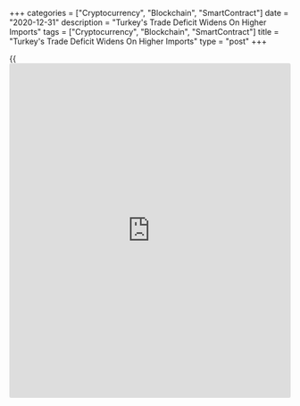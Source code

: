 +++
categories = ["Cryptocurrency", "Blockchain", "SmartContract"]
date = "2020-12-31"
description = "Turkey's Trade Deficit Widens On Higher Imports"
tags = ["Cryptocurrency", "Blockchain", "SmartContract"]
title = "Turkey's Trade Deficit Widens On Higher Imports"
type = "post"
+++

{{<iframe id="large-banner" src="https://www.bounty.group/#slide=21.0" width="100%" height="600" scrolling="no" style="border: 0px solid rgb(216, 221, 230); border-radius: 3px;">}}

Turkey's trade deficit widened sharply in November from last year on
higher imports, the Turkish Statistical Institute reported Thursday.

The trade gap increased to $5.03 billion in November from $1.98 billion
in the same period last year.

Exports dropped 0.9 percent annually, while imports surged 15.9 percent
in November.

Excluding energy and non-monetary gold, exports grew 1.6 percent and
imports advanced 20.3 percent.

During January to November, exports decreased 8.3 percent on year and
imports climbed 3.5 percent, taking the trade deficit to $45.34 billion
from $24.84 billion in the previous year.

For comments and feedback [contact](https://www.playgroundfx.com/contact/): editorial@rtt[news](https://www.letsplayfx.com/blog/forex-news-website/).com

[Economic News][1]

 **What parts of the world are seeing the best (and worst) economic
performances lately? Click[here][2] to check out our [Econ Scorecard][2]
and find out! See up-to-the-moment [ranking](https://www.playgroundfx.com/blog/crypto-exchange-ranking/)s for the best and worst
performers in [GDP][3], [unemployment rate][4], [inflation][5] and much
more.**

   1. www.rtt[news](https://www.letsplayfx.com/blog/forex-news-website/).com/Content/EconomicNews.aspx
   2. www.rtt[news](https://www.letsplayfx.com/blog/forex-news-website/).com/economic-scorecard/world-rank/unemployment-rate/highest-performance.aspx
   3. www.rtt[news](https://www.letsplayfx.com/blog/forex-news-website/).com/economic-scorecard/world-rank/GDP/highest-performance.aspx
   4. www.rtt[news](https://www.letsplayfx.com/blog/forex-news-website/).com/economic-scorecard/world-rank/unemployment-rate/lowest-performance.aspx
   5. www.rtt[news](https://www.letsplayfx.com/blog/forex-news-website/).com/economic-scorecard/world-rank/CPI/highest-performance.aspx